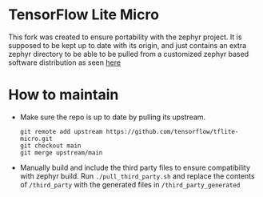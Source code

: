# TensorFlow Lite Micro 

This fork was created to ensure portability with the zephyr project. It is supposed to be kept up to date with its origin, and just contains an extra zephyr directory to be able to be pulled from a customized zephyr based software distribution as seen [here](https://docs.zephyrproject.org/latest/develop/application/index.html#advanced-example-application-usage)

# How to maintain

* Make sure the repo is up to date by pulling its upstream.
   ```
   git remote add upstream https://github.com/tensorflow/tflite-micro.git
   git checkout main
   git merge upstream/main
   ```
* Manually build and include the third party files to ensure compatibility with zephyr build. Run `./pull_third_party.sh` and replace the contents of `/third_party` with the generated files in `/third_party_generated`